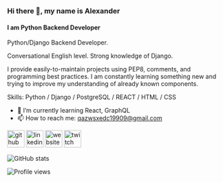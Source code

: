 ### Hi there 👋, my name is Alexander
#### I am Python Backend Developer
Python/Django Backend Developer.

Conversational English level.
Strong knowledge of Django.

I provide easily-to-maintain projects using PEP8, comments, and programming best practices.
I am constantly learning something new and trying to improve my understanding of already known components.


Skills: Python / Django / PostgreSQL / REACT / HTML / CSS

- 🌱 I’m currently learning React, GraphQL 
- 📫 How to reach me: qazwsxedc19909@gmail.com 


[<img src='https://cdn.jsdelivr.net/npm/simple-icons@3.0.1/icons/github.svg' alt='github' height='40'>](https://github.com/Kant1742)  [<img src='https://cdn.jsdelivr.net/npm/simple-icons@3.0.1/icons/linkedin.svg' alt='linkedin' height='40'>](https://www.linkedin.com/in/alex-cher/)  [<img src='https://cdn.jsdelivr.net/npm/simple-icons@3.0.1/icons/icloud.svg' alt='website' height='40'>](https://devrootit.com/)  [<img src='https://cdn.jsdelivr.net/npm/simple-icons@3.0.1/icons/twitch.svg' alt='twitch' height='40'>](https://www.twitch.tv/angrydeveloper/)  

![GitHub stats](https://github-readme-stats.vercel.app/api?username=Kant1742&show_icons=true)  

![Profile views](https://gpvc.arturio.dev/Kant1742)  
